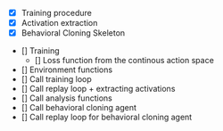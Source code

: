 
- [x] Training procedure
- [x] Activation extraction
- [x] Behavioral Cloning Skeleton
- [] Training
    - [] Loss function from the continous action space
- [] Environment functions
- [] Call training loop
- [] Call replay loop + extracting activations
- [] Call analysis functions
- [] Call behavioral cloning agent
- [] Call replay loop for behavioral cloning agent